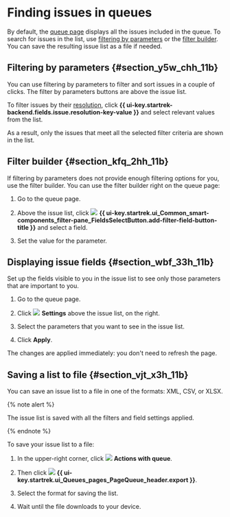 # Finding issues in queues

By default, the [queue page](../user/queue.md) displays all the issues included in the queue. To search for issues in the list, use [filtering by parameters](#section_y5w_chh_11b) or the [filter builder](#section_kfq_2hh_11b). You can save the resulting issue list as a file if needed.

## Filtering by parameters {#section_y5w_chh_11b}

You can use filtering by parameters to filter and sort issues in a couple of clicks. The filter by parameters buttons are above the issue list.

To filter issues by their [resolution](../manager/create-resolution.md), click **{{ ui-key.startrek-backend.fields.issue.resolution-key-value }}** and select relevant values from the list.


As a result, only the issues that meet all the selected filter criteria are shown in the list.

## Filter builder {#section_kfq_2hh_11b}

If filtering by parameters does not provide enough filtering options for you, use the filter builder. You can use the filter builder right on the queue page:

1. Go to the queue page.

1. Above the issue list, click ![](../../_assets/tracker/svg/add-filter.svg) **{{ ui-key.startrek.ui_Common_smart-components_filter-pane_FieldsSelectButton.add-filter-field-button-title }}** and select a field.

1. Set the value for the parameter.

## Displaying issue fields {#section_wbf_33h_11b}

Set up the fields visible to you in the issue list to see only those parameters that are important to you.

1. Go to the queue page.

1. Click ![](../../_assets/tracker/svg/list-settings.svg) **Settings** above the issue list, on the right.

1. Select the parameters that you want to see in the issue list.

1. Click **Apply**.

The changes are applied immediately: you don't need to refresh the page.


## Saving a list to file {#section_vjt_x3h_11b}

You can save an issue list to a file in one of the formats: XML, CSV, or XLSX.

{% note alert %}

The issue list is saved with all the filters and field settings applied.

{% endnote %}

To save your issue list to a file:

1. In the upper-right corner, click ![](../../_assets/tracker/svg/actions.svg) **Actions with queue**.

1. Then click ![](../../_assets/tracker/svg/icon-export-tasks.svg) **{{ ui-key.startrek.ui_Queues_pages_PageQueue_header.export }}**.

1. Select the format for saving the list.

1. Wait until the file downloads to your device.




